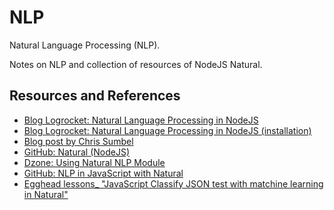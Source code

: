 # NLP

Natural Language Processing (NLP).

Notes on NLP and collection of resources of NodeJS Natural.

## Resources and References

- [Blog Logrocket: Natural Language Processing in NodeJS](https://blog.logrocket.com/natural-language-processing-node-js/)
- [Blog Logrocket: Natural Language Processing in NodeJS (installation)](https://blog.logrocket.com/natural-language-processing-node-js/#installation)
- [Blog post by Chris Sumbel](https://chrisumbel.com/article/node_js_natural_language_porter_stemmer_lancaster_bayes_naive_metaphone_soundex/)
- [GitHub: Natural (NodeJS)](https://naturalnode.github.io/natural/)
- [Dzone: Using Natural NLP Module](https://dzone.com/articles/using-natural-nlp-module)
- [GitHub: NLP in JavaScript with Natural](https://github.com/handav/nlp-in-javascript-with-natural)
- [Egghead lessons_ "JavaScript Classify JSON test with matchine learning in Natural"](https://egghead.io/lessons/javascript-classify-json-text-data-with-machine-learning-in-natural)
